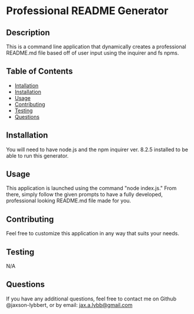 # Professional README Generator
  
  
  ## Description
  
  This is a command line application that dynamically creates a professional README.md file based off of user input using the inquirer and fs npms.
  
  ## Table of Contents
  
  - [Intallation](#installation)
  - [Installation](#installation)
  - [Usage](#usage)
  - [Contributing](#contributing)
  - [Testing](#testing)
  - [Questions](#questions)
  
  ## Installation
  
  You will need to have node.js and the npm inquirer ver. 8.2.5 installed to be able to run this generator.
  
  ## Usage
  
  This application is launched using the command "node index.js." From there, simply follow the given prompts to have a fully developed, professional looking README.md file made for you.
  
  ## Contributing
  
  Feel free to customize this application in any way that suits your needs.
  
  ## Testing
  
  N/A
  
  ## Questions
  If you have any additional questions, feel free to contact me on Github @jaxson-lybbert, or by email: jax.a.lybb@gmail.com